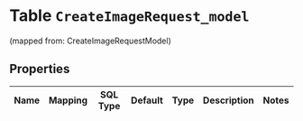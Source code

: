 
# Table `CreateImageRequest_model`
(mapped from: CreateImageRequestModel)

## Properties
Name | Mapping | SQL Type | Default | Type | Description | Notes
---- | ------- | -------- | ------- | ---- | ----------- | -----


